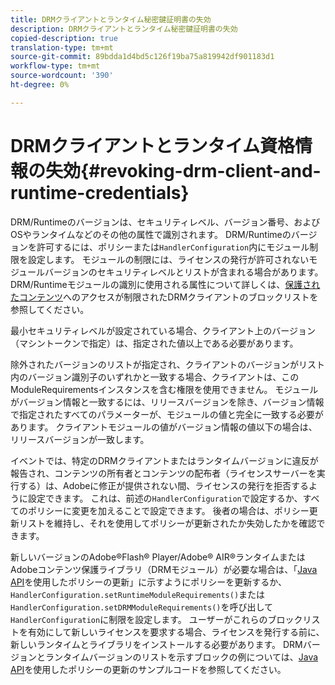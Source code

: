 ```yaml
---
title: DRMクライアントとランタイム秘密鍵証明書の失効
description: DRMクライアントとランタイム秘密鍵証明書の失効
copied-description: true
translation-type: tm+mt
source-git-commit: 89bdda1d4bd5c126f19ba75a819942df901183d1
workflow-type: tm+mt
source-wordcount: '390'
ht-degree: 0%

---
```



# DRMクライアントとランタイム資格情報の失効{#revoking-drm-client-and-runtime-credentials}

DRM/Runtimeのバージョンは、セキュリティレベル、バージョン番号、およびOSやランタイムなどのその他の属性で識別されます。 DRM/Runtimeのバージョンを許可するには、ポリシーまたは`HandlerConfiguration`内にモジュール制限を設定します。 モジュールの制限には、ライセンスの発行が許可されないモジュールバージョンのセキュリティレベルとリストが含まれる場合があります。 DRM/Runtimeモジュールの識別に使用される属性について詳しくは、[保護されたコンテンツ](../../aaxs-protecting-content/content-introduction/content-usage-rules/content-runtime-application-restrictions/content-blocklist-drm-clients.md)へのアクセスが制限されたDRMクライアントのブロックリストを参照してください。

最小セキュリティレベルが設定されている場合、クライアント上のバージョン（マシントークンで指定）は、指定された値以上である必要があります。

除外されたバージョンのリストが指定され、クライアントのバージョンがリスト内のバージョン識別子のいずれかと一致する場合、クライアントは、このModuleRequirementsインスタンスを含む権限を使用できません。 モジュールがバージョン情報と一致するには、リリースバージョンを除き、バージョン情報で指定されたすべてのパラメーターが、モジュールの値と完全に一致する必要があります。 クライアントモジュールの値がバージョン情報の値以下の場合は、リリースバージョンが一致します。

イベントでは、特定のDRMクライアントまたはランタイムバージョンに違反が報告され、コンテンツの所有者とコンテンツの配布者（ライセンスサーバーを実行する）は、Adobeに修正が提供されない間、ライセンスの発行を拒否するように設定できます。 これは、前述の`HandlerConfiguration`で設定するか、すべてのポリシーに変更を加えることで設定できます。 後者の場合は、ポリシー更新リストを維持し、それを使用してポリシーが更新されたか失効したかを確認できます。

新しいバージョンのAdobe®Flash® Player/Adobe® AIR®ランタイムまたはAdobeコンテンツ保護ライブラリ（DRMモジュール）が必要な場合は、「[Java API](../../aaxs-protecting-content/content-working-with-policies/content-updating-policy-using-java-api.md)を使用したポリシーの更新」に示すようにポリシーを更新するか、`HandlerConfiguration.setRuntimeModuleRequirements()`または`HandlerConfiguration.setDRMModuleRequirements()`を呼び出して`HandlerConfiguration`に制限を設定します。 ユーザーがこれらのブロックリストを有効にして新しいライセンスを要求する場合、ライセンスを発行する前に、新しいランタイムとライブラリをインストールする必要があります。 DRMバージョンとランタイムバージョンのリストを示すブロックの例については、[Java API](../../aaxs-protecting-content/content-working-with-policies/content-updating-policy-using-java-api.md)を使用したポリシーの更新のサンプルコードを参照してください。
